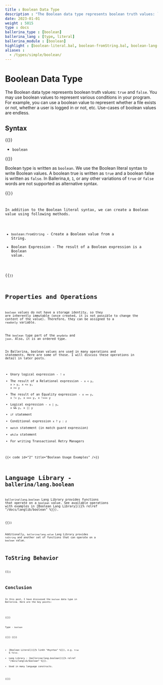 ```yaml
---
title : Boolean Data Type
description : "The Boolean data type represents boolean truth values: `true` and `false`."
date: 2023-01-01
weight : 5015
type : docs
ballerina_type : [boolean]
ballerina_lang : [type, literal]
ballerina_module : [boolean]
highlight : [boolean-literal.bal, boolean-fromString.bal, boolean-lang-support.bal, boolean-lib.bal, boolean-toString.bal]
aliases :
  - /types/simple/boolean/
---
```


# Boolean Data Type

The Boolean data type represents boolean truth values: `true` and `false`. You may use boolean values to represent various conditions in your program. For example, you can use a boolean value to represent whether a file exists or not, whether a user is logged in or not, etc. Use-cases of boolean values are endless.

<!--more-->

## Syntax

{{<md class="syntax">}}

* `boolean`

{{</md>}}

Boolean type is written as `boolean`. We use the Boolean literal syntax to write Boolean values.
A boolean true is written as `true` and a boolean false is written as `false`.
In Ballerina,`0`, `1`, or any other variations of `true` or `false` words are not supported as alternative syntax.

{{<code id="0" title="Boolean Literal" />}}

In addition to the Boolean literal syntax, we can create a Boolean value using following methods.
* `boolean:fromString` - Create a Boolean value from a String.
* Boolean Expression - The result of a Boolean expression is a Boolean value.

{{<code id="1" title="Creating a Boolean Value from a string" />}}

# Properties and Operations

`boolean` values do not have a storage identity, so they are inherently immutable
(once created, it is not possible to change the content of the value).
Therefore, they can be assigned to a `readonly` variable.

The `boolean` type part of the `anydata` and `json`. Also, it is an ordered type.

In Ballerina, boolean values are used in many operations and statements.
Here are some of those. I will discuss these operations in detail in later posts.

* Unary logical expression - `! x`
* The result of a Relational expression - `x < y`, `x > y`, `x <= y`, `x >= y`
* The result of an Equality expression - `x == y`, `x != y`, `x === y`, `x !=== y`
* Logical expression - `x | y`, `x && y`, `x || y`
* `if` statement
* Conditional expression `x ? y : z`
* `match` statement (in match guard expression)
* `while` statement
* For writing Transactional Retry Managers

{{< code id="2" title="Boolean Usage Examples" />}}

# Language Library - `ballerina/lang.boolean`

`ballerina\lang.boolean` Lang Library provides functions that operate on a `boolean` value. 
See available operations with examples in [Boolean Lang Library]({{% relref "/docs/langlib/boolean" %}}).

{{<code id="3" title="LangLibrary" />}}

Additionally, `ballerina/lang.value` Lang Library provides `toString` and another set of functions that can operate on a `boolean` value.

# ToString Behavior

{{<code id="4" title="ToString Behavior" />}}

# Conclusion

In this post, I have discussed the `boolean` data type in Ballerina. Here are the key points:

<!--tldr-->
{{<md class="keypoint">}}

Type - `boolean`

{{</md>}}
{{<md class="tldr">}}

* [Boolean Literal]({{% linkh "#syntax" %}}), e.g. `true` & `false`.
* Lang Library : [*ballerina/lang.boolean*]({{% relref "/docs/langlib/boolean" %}}).
* Used in many language constructs.

{{</md>}}
